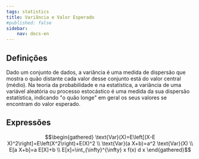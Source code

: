 ```yaml
---
tags: statistics
title: Variância e Valor Esperado
#published: false
sidebar:
    nav: docs-en
---
```


## Definições

Dado um conjunto de dados, a variância é uma medida de dispersão que mostra o quão distante cada valor desse conjunto está do valor central (médio). Na teoria da probabilidade e na estatística, a variância de uma variável aleatória ou processo estocástico é uma medida da sua dispersão estatística, indicando "o quão longe" em geral os seus valores se encontram do valor esperado.

## Expressões 

$$\begin{gathered}
\text{Var}(X)=E\left[(X-E X)^2\right]=E\left(X^2\right)+E(X)^2 \\
\text{Var}(a X+b)=a^2 \text{Var}(X) \\
E[a X+b]=a E[X]+b \\
E[x]=\int_{\infty}^{\infty} x f(x) d x
\end{gathered}$$
